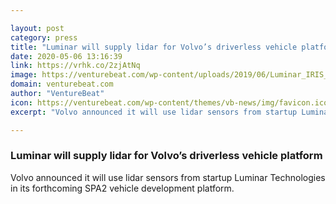 ```yaml
---

layout: post
category: press
title: "Luminar will supply lidar for Volvo’s driverless vehicle platform"
date: 2020-05-06 13:16:39
link: https://vrhk.co/2zjAtNq
image: https://venturebeat.com/wp-content/uploads/2019/06/Luminar_IRIS_Promo_2-e1588618898228.jpg?w=1200&strip=all
domain: venturebeat.com
author: "VentureBeat"
icon: https://venturebeat.com/wp-content/themes/vb-news/img/favicon.ico
excerpt: "Volvo announced it will use lidar sensors from startup Luminar Technologies in its forthcoming SPA2 vehicle development platform."

---
```


### Luminar will supply lidar for Volvo’s driverless vehicle platform

Volvo announced it will use lidar sensors from startup Luminar Technologies in its forthcoming SPA2 vehicle development platform.